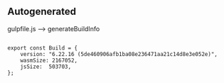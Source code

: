 



Autogenerated
-------------








gulpfile.js --> generateBuildInfo


  

```

export const Build = {
    version: "6.22.16 (5de460906afb1ba08e236471aa21c14d8e3e052e)",
    wasmSize: 2167052,
    jsSize:  503703,
};


```




